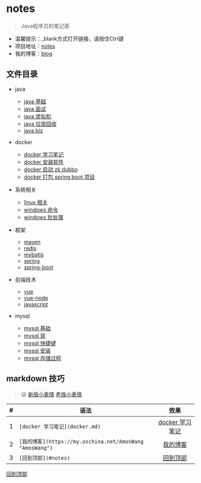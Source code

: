 # notes
> Java程序员的笔记斋
- 温馨提示：_blank方式打开链接，请按住Ctrl键
- 项目地址：[notes](https://amoswang0626.github.io/notes/)
- 我的博客：[blog](https://my.oschina.net/AmosWang)

## 文件目录

- java
  - [java 基础](java/java.md)
  - [java 面试](java/java-interview.md)
  - [java 虚拟机](java/java-jvm.md)
  - [java 垃圾回收](java/java-gc.md)
  - [java biz](java/java-biz.md)

- docker
  - [docker 学习笔记](docker/docker.md)
  - [docker 安装软件](docker/docker-soft.md)
  - [docker 启动 zk dubbo](docker/docker-zk-dubbo.md)
  - [docker 打包 spring boot 项目](docker/docker-spring-boot.md)

- 系统相关
  - [linux 相关](system/linux.md)
  - [windows 命令](system/windows-cmd.md)
  - [windows 批处理](system/windows-bat.md)

- 框架
  - [maven](/frame/maven.md)
  - [redis](/frame/redis.md)
  - [mybatis](/frame/mybatis.md)
  - [spring](/frame/spring.md)
  - [spring-boot](/frame/spring-boot.md)

- 前端技术
  - [vue](/front/vue.md)
  - [vue-node](/front/vue-node.md)
  - [javascript](/front/javascript.md)

- mysql
  - [mysql 基础](/sql/mysql.md)
  - [mysql 锁](/sql/mysql-lock.md)
  - [mysql 快捷键](/sql/mysql-keyword.md)
  - [mysql 安装](/sql/mysql-install.md)
  - [mysql 存储过程](/sql/mysql-procedure.md)

## markdown 技巧
> :smiley: [新版小表情](https://github.com/caiyongji/emoji-list) [老版小表情](https://www.webpagefx.com/tools/emoji-cheat-sheet/)

|#|语法|效果|
|---|----|:---:|
|1|`[docker 学习笔记](docker.md)`|[docker 学习笔记](docker/docker.md)|
|2|`[我的博客](https://my.oschina.net/AmosWang "AmosWang")`|[我的博客](https://my.oschina.net/AmosWang "AmosWang")|
|3|`[回到顶部](#notes)`|[回到顶部](#notes)|

[回到顶部](#notes)
